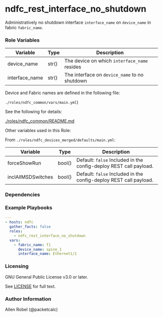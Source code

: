 # ndfc_rest_interface_no_shutdown

Administratively no shutdown interface ``interface_name`` on ``device_name`` in fabric ``fabric_name``.

### Role Variables

Variable        | Type  | Description
----------------|-------|------------------------------------------------
device_name     | str() | The device on which ``interface_name`` resides
interface_name  | str() | The interface on ``device_name`` to no shutdown

Device and Fabric names are defined in the following file:

``./roles/ndfc_common/vars/main.yml``)

See the following for details:

[./roles/ndfc_common/README.md](https://github.com/allenrobel/ndfc-roles/tree/master/roles/ndfc_common/README.md)

Other variables used in this Role:

From ``./roles/ndfc_devices_merged/defaults/main.yml``:

Variable           | Type   | Description
-------------------|--------|------------
forceShowRun       | bool() | Default: ``false`` Included in the config-deploy REST call payload.
inclAllMSDSwitches | bool() | Default: ``false`` Included in the config-deploy REST call payload.

### Dependencies

### Example Playbooks

```yaml
---
- hosts: ndfc
  gather_facts: false
  roles:
    - ndfc_rest_interface_no_shutdown
  vars:
    - fabric_name: f1
      device_name: spine_1
      interface_name: Ethernet1/1
```

### Licensing

GNU General Public License v3.0 or later.

See [LICENSE](https://www.gnu.org/licenses/gpl-3.0.txt) for full text.

### Author Information

Allen Robel (@packetcalc)
